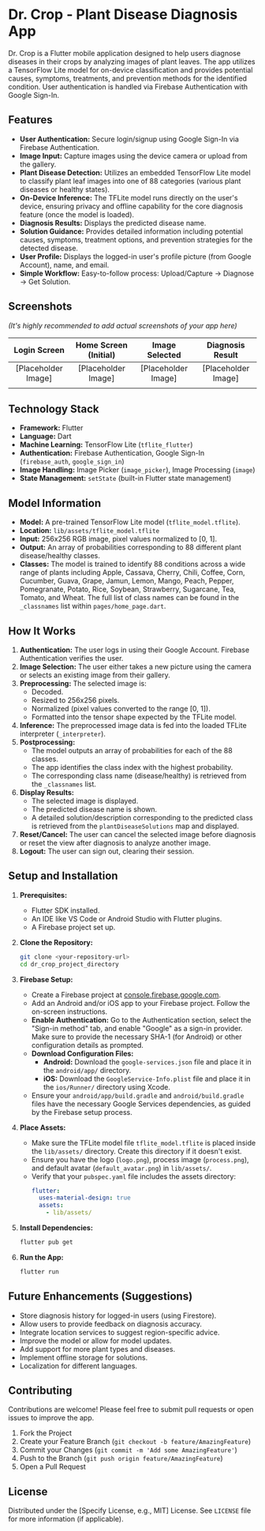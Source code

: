 # Dr. Crop - Plant Disease Diagnosis App

Dr. Crop is a Flutter mobile application designed to help users diagnose diseases in their crops by analyzing images of plant leaves. The app utilizes a TensorFlow Lite model for on-device classification and provides potential causes, symptoms, treatments, and prevention methods for the identified condition. User authentication is handled via Firebase Authentication with Google Sign-In.

## Features

*   **User Authentication:** Secure login/signup using Google Sign-In via Firebase Authentication.
*   **Image Input:** Capture images using the device camera or upload from the gallery.
*   **Plant Disease Detection:** Utilizes an embedded TensorFlow Lite model to classify plant leaf images into one of 88 categories (various plant diseases or healthy states).
*   **On-Device Inference:** The TFLite model runs directly on the user's device, ensuring privacy and offline capability for the core diagnosis feature (once the model is loaded).
*   **Diagnosis Results:** Displays the predicted disease name.
*   **Solution Guidance:** Provides detailed information including potential causes, symptoms, treatment options, and prevention strategies for the detected disease.
*   **User Profile:** Displays the logged-in user's profile picture (from Google Account), name, and email.
*   **Simple Workflow:** Easy-to-follow process: Upload/Capture -> Diagnose -> Get Solution.

## Screenshots

*(It's highly recommended to add actual screenshots of your app here)*

| Login Screen        | Home Screen (Initial) | Image Selected       | Diagnosis Result      |
| :------------------: | :-------------------: | :------------------: | :-------------------: |
| [Placeholder Image] | [Placeholder Image]  | [Placeholder Image] | [Placeholder Image]  |
|                     |                      |                     |                      |

## Technology Stack

*   **Framework:** Flutter
*   **Language:** Dart
*   **Machine Learning:** TensorFlow Lite (`tflite_flutter`)
*   **Authentication:** Firebase Authentication, Google Sign-In (`firebase_auth`, `google_sign_in`)
*   **Image Handling:** Image Picker (`image_picker`), Image Processing (`image`)
*   **State Management:** `setState` (built-in Flutter state management)

## Model Information

*   **Model:** A pre-trained TensorFlow Lite model (`tflite_model.tflite`).
*   **Location:** `lib/assets/tflite_model.tflite`
*   **Input:** 256x256 RGB image, pixel values normalized to [0, 1].
*   **Output:** An array of probabilities corresponding to 88 different plant disease/healthy classes.
*   **Classes:** The model is trained to identify 88 conditions across a wide range of plants including Apple, Cassava, Cherry, Chili, Coffee, Corn, Cucumber, Guava, Grape, Jamun, Lemon, Mango, Peach, Pepper, Pomegranate, Potato, Rice, Soybean, Strawberry, Sugarcane, Tea, Tomato, and Wheat. The full list of class names can be found in the `_classnames` list within `pages/home_page.dart`.

## How It Works

1.  **Authentication:** The user logs in using their Google Account. Firebase Authentication verifies the user.
2.  **Image Selection:** The user either takes a new picture using the camera or selects an existing image from their gallery.
3.  **Preprocessing:** The selected image is:
    *   Decoded.
    *   Resized to 256x256 pixels.
    *   Normalized (pixel values converted to the range [0, 1]).
    *   Formatted into the tensor shape expected by the TFLite model.
4.  **Inference:** The preprocessed image data is fed into the loaded TFLite interpreter (`_interpreter`).
5.  **Postprocessing:**
    *   The model outputs an array of probabilities for each of the 88 classes.
    *   The app identifies the class index with the highest probability.
    *   The corresponding class name (disease/healthy) is retrieved from the `_classnames` list.
6.  **Display Results:**
    *   The selected image is displayed.
    *   The predicted disease name is shown.
    *   A detailed solution/description corresponding to the predicted class is retrieved from the `plantDiseaseSolutions` map and displayed.
7.  **Reset/Cancel:** The user can cancel the selected image before diagnosis or reset the view after diagnosis to analyze another image.
8.  **Logout:** The user can sign out, clearing their session.

## Setup and Installation

1.  **Prerequisites:**
    *   Flutter SDK installed.
    *   An IDE like VS Code or Android Studio with Flutter plugins.
    *   A Firebase project set up.

2.  **Clone the Repository:**
    ```bash
    git clone <your-repository-url>
    cd dr_crop_project_directory
    ```

3.  **Firebase Setup:**
    *   Create a Firebase project at [console.firebase.google.com](https://console.firebase.google.com/).
    *   Add an Android and/or iOS app to your Firebase project. Follow the on-screen instructions.
    *   **Enable Authentication:** Go to the Authentication section, select the "Sign-in method" tab, and enable "Google" as a sign-in provider. Make sure to provide the necessary SHA-1 (for Android) or other configuration details as prompted.
    *   **Download Configuration Files:**
        *   **Android:** Download the `google-services.json` file and place it in the `android/app/` directory.
        *   **iOS:** Download the `GoogleService-Info.plist` file and place it in the `ios/Runner/` directory using Xcode.
    *   Ensure your `android/app/build.gradle` and `android/build.gradle` files have the necessary Google Services dependencies, as guided by the Firebase setup process.

4.  **Place Assets:**
    *   Make sure the TFLite model file `tflite_model.tflite` is placed inside the `lib/assets/` directory. Create this directory if it doesn't exist.
    *   Ensure you have the logo (`logo.png`), process image (`process.png`), and default avatar (`default_avatar.png`) in `lib/assets/`.
    *   Verify that your `pubspec.yaml` file includes the assets directory:
        ```yaml
        flutter:
          uses-material-design: true
          assets:
            - lib/assets/
        ```

5.  **Install Dependencies:**
    ```bash
    flutter pub get
    ```

6.  **Run the App:**
    ```bash
    flutter run
    ```

## Future Enhancements (Suggestions)

*   Store diagnosis history for logged-in users (using Firestore).
*   Allow users to provide feedback on diagnosis accuracy.
*   Integrate location services to suggest region-specific advice.
*   Improve the model or allow for model updates.
*   Add support for more plant types and diseases.
*   Implement offline storage for solutions.
*   Localization for different languages.

## Contributing

Contributions are welcome! Please feel free to submit pull requests or open issues to improve the app.

1.  Fork the Project
2.  Create your Feature Branch (`git checkout -b feature/AmazingFeature`)
3.  Commit your Changes (`git commit -m 'Add some AmazingFeature'`)
4.  Push to the Branch (`git push origin feature/AmazingFeature`)
5.  Open a Pull Request

## License

Distributed under the [Specify License, e.g., MIT] License. See `LICENSE` file for more information (if applicable).
